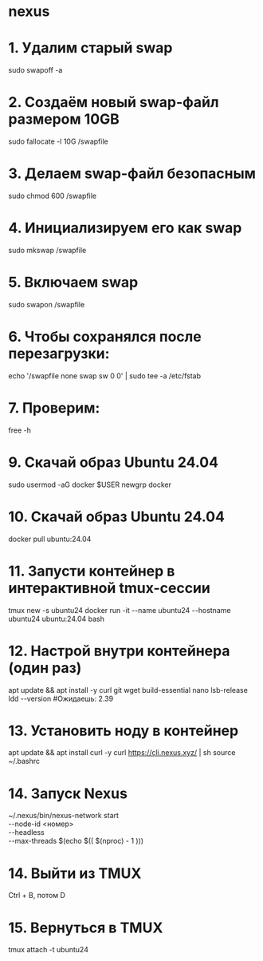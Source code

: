 # nexus

# 1. Удалим старый swap
sudo swapoff -a

# 2. Создаём новый swap-файл размером 10GB
sudo fallocate -l 10G /swapfile

# 3. Делаем swap-файл безопасным
sudo chmod 600 /swapfile

# 4. Инициализируем его как swap
sudo mkswap /swapfile

# 5. Включаем swap
sudo swapon /swapfile

# 6. Чтобы сохранялся после перезагрузки:
echo '/swapfile none swap sw 0 0' | sudo tee -a /etc/fstab

# 7. Проверим:
free -h

# 9. Скачай образ Ubuntu 24.04
sudo usermod -aG docker $USER
newgrp docker

# 10. Скачай образ Ubuntu 24.04
docker pull ubuntu:24.04

# 11. Запусти контейнер в интерактивной tmux-сессии
tmux new -s ubuntu24
docker run -it --name ubuntu24 --hostname ubuntu24 ubuntu:24.04 bash

# 12. Настрой внутри контейнера (один раз)
apt update && apt install -y curl git wget build-essential nano lsb-release
ldd --version
#Ожидаешь: 2.39

# 13. Установить ноду в контейнер
apt update && apt install curl -y
curl https://cli.nexus.xyz/ | sh
source ~/.bashrc

# 14. Запуск Nexus
~/.nexus/bin/nexus-network start \
  --node-id <номер> \
  --headless \
  --max-threads $(echo $(( $(nproc) - 1 )))

# 14. Выйти из TMUX
Ctrl + B, потом D

# 15. Вернуться в TMUX
tmux attach -t ubuntu24



